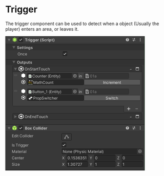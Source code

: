 ﻿# Trigger

The trigger component can be used to detect when a object (Usually the player) enters an area, or leaves it.

![Inspector example](Images/component_trigger.png)